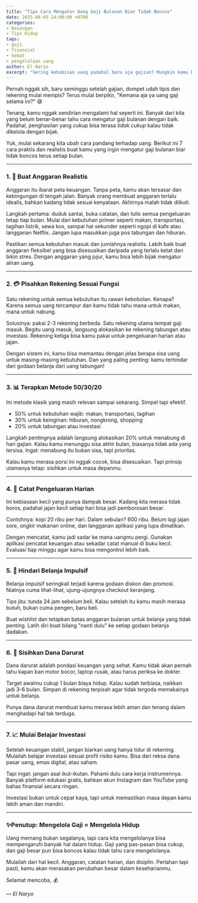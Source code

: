 ```yaml
---
title: "Tips Cara Mengatur Uang Gaji Bulanan Biar Tidak Boncos"
date: 2025-08-03 14:00:00 +0700
categories: 
- Keuangan
- Tips Hidup
tags:
- gaji
- finansial
- hemat
- pengelolaan uang
author: El Naryo
excerpt: "Sering kehabisan uang padahal baru aja gajian? Mungkin kamu belum tahu cara yang tepat untuk mengatur keuangan. Ini 7 langkah sederhana yang bisa bantu kamu bebas dari boncos setiap bulan."
---
```

Pernah nggak sih, baru seminggu setelah gajian, dompet udah tipis dan rekening mulai menipis? Terus mulai berpikir, "Kemana aja ya uang gaji selama ini?" 😅

Tenang, kamu nggak sendirian mengalami hal seperti ini. Banyak dari kita yang belum benar-benar tahu cara mengatur gaji bulanan dengan baik. Padahal, penghasilan yang cukup bisa terasa *tidak cukup* kalau tidak dikelola dengan bijak.

Yuk, mulai sekarang kita ubah cara pandang terhadap uang. Berikut ini 7 cara praktis dan realistis buat kamu yang ingin mengatur gaji bulanan biar tidak boncos terus setiap bulan.

---
### 1. 🎯 Buat Anggaran Realistis

Anggaran itu ibarat peta keuangan. Tanpa peta, kamu akan tersasar dan kebingungan di tengah jalan. Banyak orang membuat anggaran terlalu idealis, bahkan kadang tidak sesuai kenyataan. Akhirnya malah tidak diikuti.

Langkah pertama: duduk santai, buka catatan, dan tulis semua pengeluaran tetap tiap bulan. Mulai dari kebutuhan primer seperti makan, transportasi, tagihan listrik, sewa kos, sampai hal sekunder seperti ngopi di kafe atau langganan Netflix. Jangan lupa masukkan juga pos tabungan dan hiburan.

Pastikan semua kebutuhan masuk dan jumlahnya realistis. Lebih baik buat anggaran fleksibel yang bisa disesuaikan daripada yang terlalu ketat dan bikin stres. Dengan anggaran yang jujur, kamu bisa lebih bijak mengatur aliran uang.

---
### 2. 💳 Pisahkan Rekening Sesuai Fungsi

Satu rekening untuk semua kebutuhan itu rawan kebobolan. Kenapa? Karena semua uang tercampur dan kamu tidak tahu mana untuk makan, mana untuk nabung.

Solusinya: pakai 2-3 rekening berbeda. Satu rekening utama tempat gaji masuk. Begitu uang masuk, langsung alokasikan ke rekening tabungan atau investasi. Rekening ketiga bisa kamu pakai untuk pengeluaran harian atau jajan.

Dengan sistem ini, kamu bisa memantau dengan jelas berapa sisa uang untuk masing-masing kebutuhan. Dan yang paling penting: kamu terhindar dari godaan belanja dari uang tabungan!

---
### 3. 📊 Terapkan Metode 50/30/20

Ini metode klasik yang masih relevan sampai sekarang. Simpel tapi efektif.

* 50% untuk kebutuhan wajib: makan, transportasi, tagihan
* 30% untuk keinginan: hiburan, nongkrong, shopping
* 20% untuk tabungan atau investasi

Langkah pentingnya adalah langsung alokasikan 20% untuk menabung di hari gajian. Kalau kamu menunggu sisa akhir bulan, biasanya tidak ada yang tersisa. Ingat: menabung itu bukan sisa, tapi prioritas.

Kalau kamu merasa porsi ini nggak cocok, bisa disesuaikan. Tapi prinsip utamanya tetap: sisihkan untuk masa depanmu.

---

### 4. 📝 Catat Pengeluaran Harian

Ini kebiasaan kecil yang punya dampak besar. Kadang kita merasa tidak boros, padahal jajan kecil setiap hari bisa jadi pemborosan besar.

Contohnya: kopi 20 ribu per hari. Dalam sebulan? 600 ribu. Belum lagi jajan sore, ongkir makanan online, dan langganan aplikasi yang lupa dimatikan.

Dengan mencatat, kamu jadi sadar ke mana uangmu pergi. Gunakan aplikasi pencatat keuangan atau sekadar catat manual di buku kecil. Evaluasi tiap minggu agar kamu bisa mengontrol lebih baik.

---

### 5. 🛒 Hindari Belanja Impulsif

Belanja impulsif seringkali terjadi karena godaan diskon dan promosi. Niatnya cuma lihat-lihat, ujung-ujungnya checkout keranjang.

Tips jitu: tunda 24 jam sebelum beli. Kalau setelah itu kamu masih merasa butuh, bukan cuma pengen, baru beli.

Buat wishlist dan tetapkan batas anggaran bulanan untuk belanja yang tidak penting. Latih diri buat bilang "nanti dulu" ke setiap godaan belanja dadakan.

---

### 6. 🚨 Sisihkan Dana Darurat

Dana darurat adalah pondasi keuangan yang sehat. Kamu tidak akan pernah tahu kapan ban motor bocor, laptop rusak, atau harus periksa ke dokter.

Target awalmu cukup 1 bulan biaya hidup. Kalau sudah terbiasa, naikkan jadi 3-6 bulan. Simpan di rekening terpisah agar tidak tergoda memakainya untuk belanja.

Punya dana darurat membuat kamu merasa lebih aman dan tenang dalam menghadapi hal tak terduga.

---

### 7. 📈 Mulai Belajar Investasi

Setelah keuangan stabil, jangan biarkan uang hanya tidur di rekening. Mulailah belajar investasi sesuai profil risiko kamu. Bisa dari reksa dana pasar uang, emas digital, atau saham.

Tapi ingat: jangan asal ikut-ikutan. Pahami dulu cara kerja instrumennya. Banyak platform edukasi gratis, bahkan akun Instagram dan YouTube yang bahas finansial secara ringan.

Investasi bukan untuk cepat kaya, tapi untuk memastikan masa depan kamu lebih aman dan mandiri.

---

### ✨Penutup: Mengelola Gaji = Mengelola Hidup

Uang memang bukan segalanya, tapi cara kita mengelolanya bisa mempengaruhi banyak hal dalam hidup. Gaji yang pas-pasan bisa cukup, dan gaji besar pun bisa boncos kalau tidak tahu cara mengelolanya.

Mulailah dari hal kecil. Anggaran, catatan harian, dan disiplin. Perlahan tapi pasti, kamu akan merasakan perubahan besar dalam keseharianmu.

Selamat mencoba, 💰

— *El Naryo*

